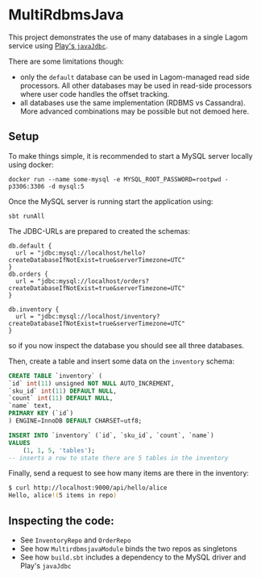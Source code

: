 # MultiRdbmsJava

This project demonstrates the use of many databases in a single Lagom service using [Play's `javaJdbc`](https://www.playframework.com/documentation/2.6.x/JavaDatabase).

There are some limitations though:

 - only the `default` database can be used in Lagom-managed read side processors. All other databases may be used in read-side processors where user code handles the offset tracking.
 - all databases use the same implementation (RDBMS vs Cassandra). More advanced combinations may be possible but not demoed here.
 
 
## Setup

To make things simple, it is recommended to start a MySQL server locally using docker:

`docker run --name some-mysql -e MYSQL_ROOT_PASSWORD=rootpwd -p3306:3306 -d mysql:5`

Once the MySQL server is running start the application using: 

`sbt runAll`

The JDBC-URLs are prepared to created the schemas:

```
db.default {
  url = "jdbc:mysql://localhost/hello?createDatabaseIfNotExist=true&serverTimezone=UTC"
}
db.orders {
  url = "jdbc:mysql://localhost/orders?createDatabaseIfNotExist=true&serverTimezone=UTC"
}

db.inventory {
  url = "jdbc:mysql://localhost/inventory?createDatabaseIfNotExist=true&serverTimezone=UTC"
}
```

so if you now inspect the database you should see all three databases.

Then, create a table and insert some data on the `inventory` schema:

```sql
CREATE TABLE `inventory` (
`id` int(11) unsigned NOT NULL AUTO_INCREMENT,
`sku_id` int(11) DEFAULT NULL,
`count` int(11) DEFAULT NULL,
`name` text,
PRIMARY KEY (`id`)
) ENGINE=InnoDB DEFAULT CHARSET=utf8;

INSERT INTO `inventory` (`id`, `sku_id`, `count`, `name`)
VALUES
	(1, 1, 5, 'tables');
-- inserts a row to state there are 5 tables in the inventory

```
 
Finally, send a request to see how many items are there in the inventory:

```bash
$ curl http://localhost:9000/api/hello/alice
Hello, alice!(5 items in repo)
```

## Inspecting the code:

 * See `InventoryRepo` and `OrderRepo`
 * See how `MultirdbmsjavaModule` binds the two repos as singletons
 * See how `build.sbt` includes a dependency to the MySQL driver and Play's `javaJdbc`